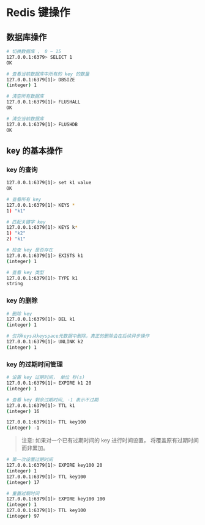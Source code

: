 # Redis 键操作

## 数据库操作

```bash
# 切换数据库 ， 0 ~ 15
127.0.0.1:6379> SELECT 1
OK

# 查看当前数据库中所有的 key 的数量
127.0.0.1:6379[1]> DBSIZE
(integer) 1

# 清空所有数据库
127.0.0.1:6379[1]> FLUSHALL
OK

# 清空当前数据库
127.0.0.1:6379[1]> FLUSHDB
OK
```

## key 的基本操作


### key 的查询

```bash
127.0.0.1:6379[1]> set k1 value
OK

# 查看所有 key
127.0.0.1:6379[1]> KEYS *
1) "k1"

# 匹配关键字 key
127.0.0.1:6379[1]> KEYS k*
1) "k2"
2) "k1"

# 检查 key 是否存在
127.0.0.1:6379[1]> EXISTS k1
(integer) 1

# 查看 key 类型
127.0.0.1:6379[1]> TYPE k1
string
```

### key 的删除


```bash
# 删除 key
127.0.0.1:6379[1]> DEL k1
(integer) 1

# 仅将keys从keyspace元数据中删除，真正的删除会在后续异步操作
127.0.0.1:6379[1]> UNLINK k2
(integer) 1
```


### key 的过期时间管理

```bash
# 设置 key 过期时间， 单位 秒(s)
127.0.0.1:6379[1]> EXPIRE k1 20
(integer) 1

# 查看 key 剩余过期时间, -1 表示不过期
127.0.0.1:6379[1]> TTL k1
(integer) 16

127.0.0.1:6379[1]> TTL key100
(integer) -1
```

> 注意: 如果对一个已有过期时间的 key 进行时间设置， 将覆盖原有过期时间而非累加。

```bash
# 第一次设置过期时间
127.0.0.1:6379[1]> EXPIRE key100 20
(integer) 1
127.0.0.1:6379[1]> TTL key100
(integer) 17

# 重置过期时间
127.0.0.1:6379[1]> EXPIRE key100 100
(integer) 1
127.0.0.1:6379[1]> TTL key100
(integer) 97
```